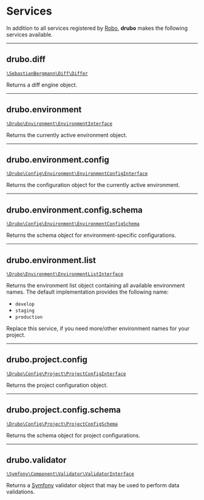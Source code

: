 # Services

In addition to all services registered by [Robo][robo], **drubo** makes the 
following services available.

---

## drubo.diff

[```\SebastianBergmann\Diff\Differ```][code.differ]

Returns a diff engine object.

---

## drubo.environment

[```\Drubo\Environment\EnvironmentInterface```][code.environmentinterface]

Returns the currently active environment object.

---

## drubo.environment.config

[```\Drubo\Config\Environment\EnvironmentConfigInterface```][code.environmentconfiginterface]

Returns the configuration object for the currently active environment.

---

## drubo.environment.config.schema

[```\Drubo\Config\Environment\EnvironmentConfigSchema```][code.environmentconfigschema]

Returns the schema object for environment-specific configurations.

---

## drubo.environment.list

[```\Drubo\Environment\EnvironmentListInterface```][code.environmentlistinterface]

Returns the environment list object containing all available environment names. 
The default implementation provides the following name:

* ```develop```
* ```staging```
* ```production```

Replace this service, if you need more/other environment names for your project.

---

## drubo.project.config

[```\Drubo\Config\Project\ProjectConfigInterface```][code.projectconfiginterface]

Returns the project configuration object.

---

## drubo.project.config.schema

[```\Drubo\Config\Project\ProjectConfigSchema```][code.projectconfigschema]

Returns the schema object for project configurations.

---

## drubo.validator

[```\Symfony\Component\Validator\ValidatorInterface```][code.validatorinterace] 

Returns a [Symfony][symfony] validator object that may be used to perform data 
validations.

[code.differ]: https://github.com/sebastianbergmann/diff/blob/master/src/Differ.php
[code.environmentconfiginterface]: ../src/Config/Environment/EnvironmentConfigInterface.php
[code.environmentconfigschema]: ../src/Config/Environment/EnvironmentConfigSchema.php
[code.environmentinterface]: ../src/Environment/EnvironmentInterface.php
[code.environmentlistinterface]: ../src/Environment/EnvironmentListInterface.php
[code.projectconfiginterface]: ../src/ConfigProject/ProjectConfigInterface.php
[code.projectconfigschema]: ../src/ConfigProject/ProjectConfigSchema.php
[code.validatorinterace]: https://github.com/symfony/validator/blob/master/Validator/ValidatorInterface.php
[robo]: http://robo.li/
[symfony]: https://symfony.com/
